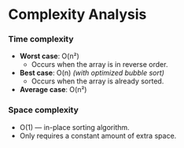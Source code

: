 # Complexity Analysis

### Time complexity
- **Worst case**: O(n²)
  - Occurs when the array is in reverse order.
- **Best case**: O(n) *(with optimized bubble sort)*
  - Occurs when the array is already sorted.
- **Average case**: O(n²)

### Space complexity
- O(1) — in-place sorting algorithm.
- Only requires a constant amount of extra space.